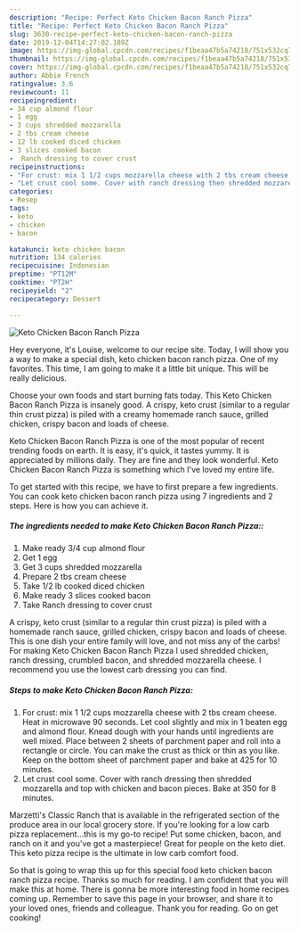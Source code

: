 ```yaml
---
description: "Recipe: Perfect Keto Chicken Bacon Ranch Pizza"
title: "Recipe: Perfect Keto Chicken Bacon Ranch Pizza"
slug: 3630-recipe-perfect-keto-chicken-bacon-ranch-pizza
date: 2019-12-04T14:27:02.189Z
image: https://img-global.cpcdn.com/recipes/f1beaa47b5a74218/751x532cq70/keto-chicken-bacon-ranch-pizza-recipe-main-photo.jpg
thumbnail: https://img-global.cpcdn.com/recipes/f1beaa47b5a74218/751x532cq70/keto-chicken-bacon-ranch-pizza-recipe-main-photo.jpg
cover: https://img-global.cpcdn.com/recipes/f1beaa47b5a74218/751x532cq70/keto-chicken-bacon-ranch-pizza-recipe-main-photo.jpg
author: Abbie French
ratingvalue: 3.6
reviewcount: 11
recipeingredient:
- 34 cup almond flour
- 1 egg
- 3 cups shredded mozzarella
- 2 tbs cream cheese
- 12 lb cooked diced chicken
- 3 slices cooked bacon
-  Ranch dressing to cover crust
recipeinstructions:
- "For crust: mix 1 1/2 cups mozzarella cheese with 2 tbs cream cheese. Heat in microwave 90 seconds. Let cool slightly and mix in 1 beaten egg and almond flour. Knead dough with your hands until ingredients are well mixed. Place between 2 sheets of parchment paper and roll into a rectangle or circle. You can make the crust as thick or thin as you like. Keep on the bottom sheet of parchment paper and bake at 425 for 10 minutes."
- "Let crust cool some. Cover with ranch dressing then shredded mozzarella and top with chicken and bacon pieces. Bake at 350 for 8 minutes."
categories:
- Resep
tags:
- keto
- chicken
- bacon

katakunci: keto chicken bacon
nutrition: 134 calories
recipecuisine: Indonesian
preptime: "PT12M"
cooktime: "PT2H"
recipeyield: "2"
recipecategory: Dessert

---
```



![Keto Chicken Bacon Ranch Pizza](https://img-global.cpcdn.com/recipes/f1beaa47b5a74218/751x532cq70/keto-chicken-bacon-ranch-pizza-recipe-main-photo.jpg)

Hey everyone, it's Louise, welcome to our recipe site. Today, I will show you a way to make a special dish, keto chicken bacon ranch pizza. One of my favorites. This time, I am going to make it a little bit unique. This will be really delicious.

Choose your own foods and start burning fats today. This Keto Chicken Bacon Ranch Pizza is insanely good. A crispy, keto crust (similar to a regular thin crust pizza) is piled with a creamy homemade ranch sauce, grilled chicken, crispy bacon and loads of cheese.

Keto Chicken Bacon Ranch Pizza is one of the most popular of recent trending foods on earth. It is easy, it's quick, it tastes yummy. It is appreciated by millions daily. They are fine and they look wonderful. Keto Chicken Bacon Ranch Pizza is something which I've loved my entire life.


To get started with this recipe, we have to first prepare a few ingredients. You can cook keto chicken bacon ranch pizza using 7 ingredients and 2 steps. Here is how you can achieve it.

##### The ingredients needed to make Keto Chicken Bacon Ranch Pizza::

1. Make ready 3/4 cup almond flour
1. Get 1 egg
1. Get 3 cups shredded mozzarella
1. Prepare 2 tbs cream cheese
1. Take 1/2 lb cooked diced chicken
1. Make ready 3 slices cooked bacon
1. Take  Ranch dressing to cover crust


A crispy, keto crust (similar to a regular thin crust pizza) is piled with a homemade ranch sauce, grilled chicken, crispy bacon and loads of cheese. This is one dish your entire family will love, and not miss any of the carbs! For making Keto Chicken Bacon Ranch Pizza I used shredded chicken, ranch dressing, crumbled bacon, and shredded mozzarella cheese. I recommend you use the lowest carb dressing you can find. 

##### Steps to make Keto Chicken Bacon Ranch Pizza:

1. For crust: mix 1 1/2 cups mozzarella cheese with 2 tbs cream cheese. Heat in microwave 90 seconds. Let cool slightly and mix in 1 beaten egg and almond flour. Knead dough with your hands until ingredients are well mixed. Place between 2 sheets of parchment paper and roll into a rectangle or circle. You can make the crust as thick or thin as you like. Keep on the bottom sheet of parchment paper and bake at 425 for 10 minutes.
1. Let crust cool some. Cover with ranch dressing then shredded mozzarella and top with chicken and bacon pieces. Bake at 350 for 8 minutes.


Marzetti&#39;s Classic Ranch that is available in the refrigerated section of the produce area in our local grocery store. If you&#39;re looking for a low carb pizza replacement…this is my go-to recipe! Put some chicken, bacon, and ranch on it and you&#39;ve got a masterpiece! Great for people on the keto diet. This keto pizza recipe is the ultimate in low carb comfort food. 

So that is going to wrap this up for this special food keto chicken bacon ranch pizza recipe. Thanks so much for reading. I am confident that you will make this at home. There is gonna be more interesting food in home recipes coming up. Remember to save this page in your browser, and share it to your loved ones, friends and colleague. Thank you for reading. Go on get cooking!
